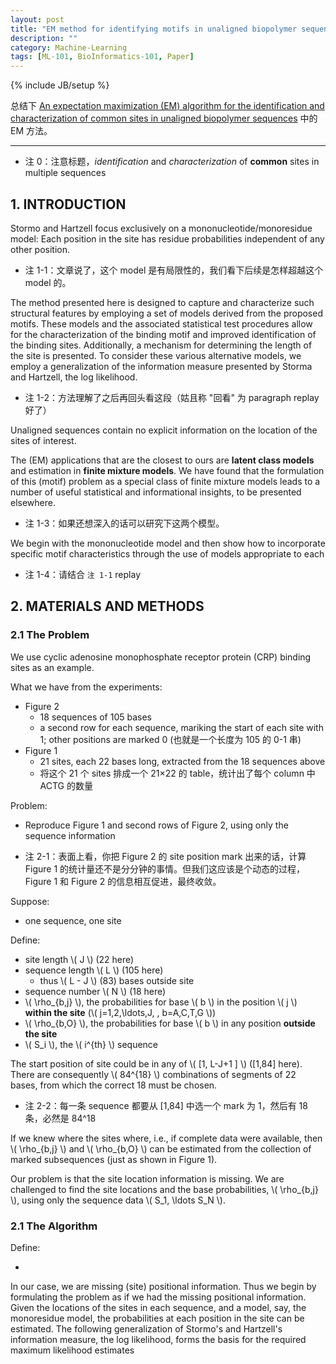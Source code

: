 ```yaml
---
layout: post
title: "EM method for identifying motifs in unaligned biopolymer sequences (Remastered Edition)"
description: ""
category: Machine-Learning
tags: [ML-101, BioInformatics-101, Paper]
---
```

{% include JB/setup %}

总结下 [An expectation maximization (EM) algorithm for the identification and characterization of common sites in unaligned biopolymer sequences](http://www.ncbi.nlm.nih.gov/pubmed/2184437) 中的 EM 方法。

-----

* 注 0：注意标题，_identification_ and _characterization_ of **common** sites in multiple sequences

## 1. INTRODUCTION

Stormo and Hartzell focus exclusively on a mononucleotide/monoresidue model: Each position in the site has residue probabilities independent of any other position.

* 注 1-1：文章说了，这个 model 是有局限性的，我们看下后续是怎样超越这个 model 的。

The method presented here is designed to capture and characterize such structural features by employing a set of models derived from the proposed motifs. These models and the associated statistical test procedures allow for the characterization of the binding motif and improved identification of the binding sites. Additionally, a mechanism for determining the length of the site is presented. To consider these various alternative models, we employ a generalization of the information measure presented by Storma and Hartzell, the log likelihood.

* 注 1-2：方法理解了之后再回头看这段（姑且称 "回看" 为 paragraph replay 好了）

Unaligned sequences contain no explicit information on the location of the sites of interest.

The (EM) applications that are the closest to ours are **latent class models** and estimation in **finite mixture models**. We have found that the formulation of this (motif) problem as a special class of finite mixture models leads to a number of useful statistical and informational insights, to be presented elsewhere.

* 注 1-3：如果还想深入的话可以研究下这两个模型。

We begin with the mononucleotide model and then show how to incorporate specific motif characteristics through the use of models appropriate to each

* 注 1-4：请结合 `注 1-1` replay

## 2. MATERIALS AND METHODS

### 2.1 The Problem

We use cyclic adenosine monophosphate receptor protein (CRP) binding sites as an example. 

What we have from the experiments:

* Figure 2
	* 18 sequences of 105 bases
	* a second row for each sequence, mariking the start of each site with 1; other positions are marked 0 (也就是一个长度为 105 的 0-1 串)
* Figure 1
	* 21 sites, each 22 bases long, extracted from the 18 sequences above
	* 将这个 21 个 sites 排成一个 21×22 的 table，统计出了每个 column 中 ACTG 的数量

Problem:

* Reproduce Figure 1 and second rows of Figure 2, using only the sequence information

<!-- -->

* 注 2-1：表面上看，你把 Figure 2 的 site position mark 出来的话，计算 Figure 1 的统计量还不是分分钟的事情。但我们这应该是个动态的过程，Figure 1 和 Figure 2 的信息相互促进，最终收敛。

Suppose:

* one sequence, one site

Define:

* site length \\( J \\) (22 here)
* sequence length \\( L \\) (105 here)
	* thus \\( L - J \\) (83) bases outside site
* sequence number \\( N \\) (18 here)
* \\( \rho\_{b,j} \\), the probabilities for base \\( b \\) in the position \\( j \\) **within the site** (\\( j=1,2,\ldots,J, \, b=A,C,T,G \\))
* \\( \rho\_{b,O} \\), the probabilities for base \\( b \\) in any position **outside the site**
* \\( S\_i \\), the \\( i\^{th} \\) sequence
	
The start position of site could be in any of \\( \[1, L-J+1 \] \\) ([1,84] here). There are consequently \\( 84\^{18} \\) combinations of segments of 22 bases, from which the correct 18 must be chosen.

* 注 2-2：每一条 sequence 都要从 [1,84] 中选一个 mark 为 1，然后有 18 条，必然是 84^18

If we knew where the sites where, i.e., if complete data were available, then \\( \rho\_{b,j} \\) and \\( \rho\_{b,O} \\) can be estimated from the collection of marked subsequences (just as shown in Figure 1). 

Our problem is that the site location information is missing. We are challenged to find the site locations and the base probabilities, \\( \rho\_{b,j} \\), using only the sequence data \\( S\_1, \ldots S\_N \\).

### 2.1 The Algorithm

Define:

* 

In our case, we are missing (site) positional information. Thus we begin by formulating the problem as if we had the missing positional information. Given the locations of the sites in each sequence, and a model, say, the monoresidue model, the probabilities at each position in the site can be estimated. The following generalization of Stormo's and Hartzell's information measure, the log likelihood, forms the basis for the required maximum likelihood estimates